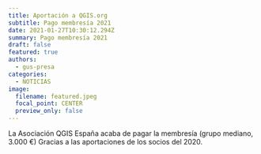 ```yaml
---
title: Aportación a QGIS.org
subtitle: Pago membresía 2021
date: 2021-01-27T10:30:12.294Z
summary: Pago membresía 2021
draft: false
featured: true
authors:
  - gus-presa
categories:
  - NOTICIAS
image:
  filename: featured.jpeg
  focal_point: CENTER
  preview_only: false
---
```

La Asociación QGIS España acaba de pagar la membresía (grupo mediano, 3.000 €)
Gracias a las aportaciones de los socios del 2020.
